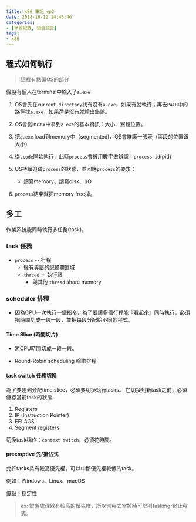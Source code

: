 ```yaml
---
title: x86 筆記 ep2
date: 2018-10-12 14:45:46
categories:
- [學習紀錄, 組合語言]
tags:
- x86
---
```


## 程式如何執行

> 這裡有點偏OS的部分

假設有個人在terminal中輸入了`a.exe`

1. OS會先在`current directory`找有沒有`a.exe`，如果有就執行；再去`PATH`中的路徑找`a.exe`，如果還是沒有就輸出錯誤。

2. OS會從index中拿到`a.exe`的基本資訊：大小、實體位置。

3. 把`a.exe` load到memory中（segmented)，OS會維護一張表（區段的位置跟大小）

4. 從`.code`開始執行，此時`process`會被用數字做辨識：`process id`(pid)

5. OS持續追蹤`process`的狀態，並回應`process`的要求：
    * 讀寫memory、讀寫disk、I/O

6. `process`結束就把memory free掉。

## 多工

作業系統能同時執行多任務(task)。

### task 任務
* `process` -- 行程
    * 擁有專屬的記憶體區域
    * `thread` -- 執行緒
        * 與其他 `thread` share memory

### scheduler 排程
* 因為CPU一次執行一個指令，為了要讓多個行程能『看起來』同時執行，必須把時間切成一段一段，並把每段分配給不同的程式。

#### Time Slice (時間切片)
* 將CPU時間切成一段一段。

* Round-Robin scheduling 輪詢排程

#### task switch 任務切換

為了要達到分配time slice，必須要切換執行tasks。
在切換到新task之前，必須儲存當前task的狀態：
1. Registers
2. IP (Instruction Pointer)
3. EFLAGS
4. Segment registers

切換task稱作：`context switch`，必須花時間。

#### preemptive 先/搶佔式

允許tasks具有較高優先權，可以中斷優先權較低的task。

例如：Windows、Linux、macOS

優點：穩定性
> ex: 鍵盤處理器有較高的優先度，所以當程式當掉時可以叫taskmgr終止程式。
